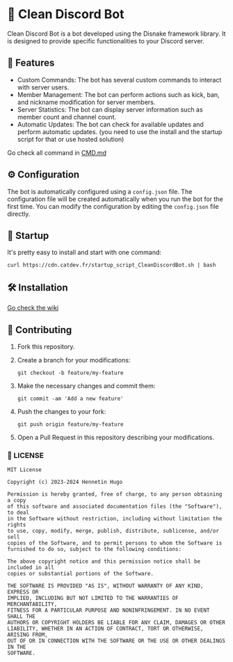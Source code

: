 # 🤖 Clean Discord Bot

Clean Discord Bot is a bot developed using the Disnake framework library. It is designed to provide specific functionalities to your Discord server.

## 🚀 Features

- Custom Commands: The bot has several custom commands to interact with server users.
- Member Management: The bot can perform actions such as kick, ban, and nickname modification for server members.
- Server Statistics: The bot can display server information such as member count and channel count.
- Automatic Updates: The bot can check for available updates and perform automatic updates. (you need to use the install and the startup script for that or use hosted solution)

Go check all command in [CMD.md](CMD.md)

## ⚙️ Configuration

The bot is automatically configured using a `config.json` file. The configuration file will be created automatically when you run the bot for the first time. You can modify the configuration by editing the `config.json` file directly.

## 🚀 Startup

It's pretty easy to install and start with one command:

```
curl https://cdn.catdev.fr/startup_script_CleanDiscordBot.sh | bash
```



## 🛠️ Installation

[Go check the wiki](https://github.com/Zerbaib/CleanDiscordBot/wiki/Install)

## 🤝 Contributing

1. Fork this repository.
2. Create a branch for your modifications:

    ```shell
    git checkout -b feature/my-feature
    ```

3. Make the necessary changes and commit them:

    ```shell
    git commit -am 'Add a new feature'
    ```

4. Push the changes to your fork:

    ```shell
    git push origin feature/my-feature
    ```

5. Open a Pull Request in this repository describing your modifications.

### 📄 LICENSE

```
MIT License

Copyright (c) 2023-2024 Hennetin Hugo

Permission is hereby granted, free of charge, to any person obtaining a copy
of this software and associated documentation files (the "Software"), to deal
in the Software without restriction, including without limitation the rights
to use, copy, modify, merge, publish, distribute, sublicense, and/or sell
copies of the Software, and to permit persons to whom the Software is
furnished to do so, subject to the following conditions:

The above copyright notice and this permission notice shall be included in all
copies or substantial portions of the Software.

THE SOFTWARE IS PROVIDED "AS IS", WITHOUT WARRANTY OF ANY KIND, EXPRESS OR
IMPLIED, INCLUDING BUT NOT LIMITED TO THE WARRANTIES OF MERCHANTABILITY,
FITNESS FOR A PARTICULAR PURPOSE AND NONINFRINGEMENT. IN NO EVENT SHALL THE
AUTHORS OR COPYRIGHT HOLDERS BE LIABLE FOR ANY CLAIM, DAMAGES OR OTHER
LIABILITY, WHETHER IN AN ACTION OF CONTRACT, TORT OR OTHERWISE, ARISING FROM,
OUT OF OR IN CONNECTION WITH THE SOFTWARE OR THE USE OR OTHER DEALINGS IN THE
SOFTWARE.
```
